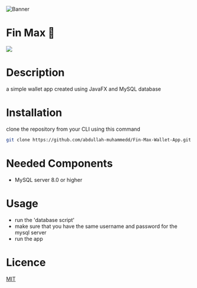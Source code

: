 ![Banner](https://lh3.googleusercontent.com/b1nC1nHDFFPxmyGyD1KV5a_OnyVooQG2hZOSQVsez2W4Zvmc03c8CY_wylmdT2cRwcXRL9j98PIwgjtDzQIvscfvfAb1ALw6Ya13sz4rD4Bx4uND_xZohYvfdrq8M68jZiG3iUpbvD8TQMURPwZ8We-5BDOSAAXa2SYDiAOOzDD2u22RminDUX2yEz-Xih61qYU_W8je0vYKnOocr3IlEsc73OduNiKr8x7JdvgbjuSXBK7JMtdlgZievmxi0IuIYtDcG4NiwVycjstifjLCQM3tM7lq2GtXGzcm0fa8JtZFJK9tVciMF_2pDjUZQ7iIYmmLpImI8BFipr69iropxBL9uToRifaGNHSC3JcmXqPLJWCJaUqbimSkyFRONQ5mwtn0KMg2BVOJZQSzrvwdIl4mpQ8o9c6dJkXkkD4d3_FeZLc6mya17UDY4aMB-C5uc7QPIcd7xZmjVmre3kz62qQmxfFPlYz-QbovrPaldA44y3SG5Mxie_otFybQ5N7vLjUmfTSs_pEGyACnxw9v9G84daXjHkGEgOrQgOHMYlQ_OXIk9DO1cV5jla7Lz-OgNPm8I1BXugD5fCZkuj7X92AubDw2iv3EHXMR-rnyqp0fVveyUEkKfLA7l5dTfo7sBrHLdAP9PU3ZiuaxSRsCGvegErR2Fe4WsvUE4MnEhoJBW_M989WHUkDVWJLZsCMClTZCslNDwaK8MmNSz94SluiHVPq0uKSh2QjdfknTAF4MZ2W7U6wtVtYccrR_iLxMDie1YknnWS2DDgKV6x1aHQZF6xsK1ZIHVeLDGWID9T3P9ATosAdinNvOgDgH5hvhQA84bEQR3JU86NA1Mbk-3YnFUrVh8u_2CVT7b1-KON2yoVin_q3LPm6LS9n_gx_I05F3fUyVjhiJda0qDkU2Je4waTgnlc6e0FHbeiGSN1WW=w700-h250-no?authuser=0)

# Fin Max 💸
![](https://img.shields.io/tokei/lines/github/abdullah-muhammedd/Fin-Max-Wallet-App)
# Description 
a simple wallet app created using JavaFX and MySQL database 
# Installation 
clone the repository from your CLI using this command 
```bash 
git clone https://github.com/abdullah-muhammedd/Fin-Max-Wallet-App.git
```
# Needed Components 
- MySQL server 8.0 or higher 

# Usage 
- run the 'database script' 
- make sure that you have the same username and password for the mysql server 
- run the app
# Licence 
[MIT](https://choosealicense.com/licenses/mit/)
